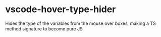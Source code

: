 # vscode-hover-type-hider
Hides the type of the variables from the mouse over boxes, making a TS method signature to become pure JS
